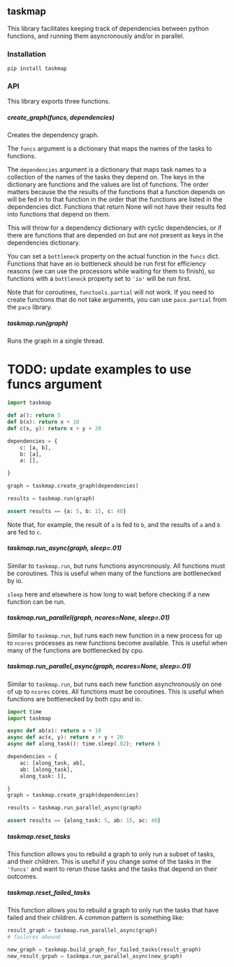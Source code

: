 ## taskmap

This library facilitates keeping track of dependencies between python functions,
and running them asyncronously and/or in parallel.

### Installation

```
pip install taskmap
```

### API

This library exports three functions.

##### create_graph(funcs, dependencies)

Creates the dependency graph.

The `funcs` argument is a dictionary that maps the names of the tasks to
functions.

The `dependencies` argument is a dictionary that maps task names to a collection
of the names of the tasks they depend on. The keys in the dictionary are
functions and the values are list of functions. The order matters because the
the results of the functions that a function depends on will be fed in to that
function in the order that the functions are listed in the dependencies dict.
Functions that return None will not have their results fed into functions that
depend on them.

This will throw for a dependency dictionary with cyclic dependencies, or if
there are functions that are depended on but are not present as keys in the
dependencies dictionary.

You can set a `bottleneck` property on the actual function in the `funcs` dict.
Functions that have an io bottleneck should be run first for efficiency reasons
(we can use the processors while waiting for them to finish), so functions with
a `bottleneck` property set to `'io'` will be run first.

Note that for coroutines, `functools.partial` will not work. If you need to
create functions that do not take arguments, you can use `paco.partial` from the
`paco` library.

##### taskmap.run(graph)

Runs the graph in a single thread.


# TODO: update examples to use funcs argument
```.py
import taskmap

def a(): return 5
def b(x): return x + 10
def c(x, y): return x + y + 20

dependencies = {
    c: [a, b],
    b: [a],
    a: [],

}

graph = taskmap.create_graph(dependencies)

results = taskmap.run(graph)

assert results == {a: 5, b: 15, c: 40}
```

Note that, for example, the result of `a` is fed to `b`, and the results of `a`
and `b` are fed to `c`.

##### taskmap.run_async(graph, sleep=.01)

Similar to `taskmap.run`, but runs functions asyncronously. All functions must be
coroutines. This is useful when many of the functions are bottlenecked by io.

`sleep` here and elsewhere is how long to wait before checking if a new function
can be run.


##### taskmap.run_parallel(graph, ncores=None, sleep=.01)

Similar to `taskmap.run`, but runs each new function in a new process for up to
`ncores` processes as new functions become available. This is useful when many
of the functions are bottlenecked by cpu.


##### taskmap.run_parallel_async(graph, ncores=None, sleep=.01)

Similar to `taskmap.run`, but runs each new function asynchronously on one of up
to `ncores` cores. All functions must be coroutines. This is useful when
functions are bottlenecked by both cpu and io.

```.py
import time
import taskmap

async def ab(x): return x + 10
async def ac(x, y): return x + y + 20
async def along_task(): time.sleep(.02); return 5

dependencies = {
    ac: [along_task, ab],
    ab: [along_task],
    along_task: [],

}
graph = taskmap.create_graph(dependencies)

results = taskmap.run_parallel_async(graph)

assert results == {along_task: 5, ab: 15, ac: 40}

```

##### taskmap.reset_tasks

This function allows you to rebuild a graph to only run a subset of tasks, and
their children. This is useful if you change some of the tasks in the `'funcs'`
and want to rerun those tasks and the tasks that depend on their outcomes.

##### taskmap.reset_failed_tasks

This function allows you to rebuild a graph to only run the tasks that have
failed and their children. A common pattern is something like:

```.py
result_graph = taskmap.run_parallel_async(graph)
# failures abound

new_graph = taskmap.build_graph_for_failed_tasks(result_graph)
new_result_grpah = taskmpa.run_parallel_async(new_graph)
```


